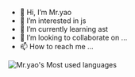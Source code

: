 - 👋 Hi, I’m Mr.yao
- 👀 I’m interested in js
- 🌱 I’m currently learning ast
- 💞️ I’m looking to collaborate on ...
- 📫 How to reach me ...


![Mr.yao's Most used languages](https://github-readme-stats.vercel.app/api/top-langs/?username=yaocoding007&layout=compact&hide_border=true&langs_count=10)


<!---
yaocoding007/yaocoding007 is a ✨ special ✨ repository because its `README.md` (this file) appears on your GitHub profile.
You can click the Preview link to take a look at your changes.
--->
